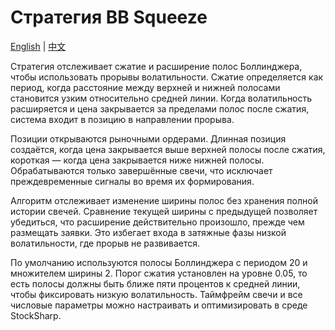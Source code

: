 # Стратегия BB Squeeze
[English](README.md) | [中文](README_cn.md)

Стратегия отслеживает сжатие и расширение полос Боллинджера, чтобы использовать прорывы волатильности. Сжатие определяется как период, когда расстояние между верхней и нижней полосами становится узким относительно средней линии. Когда волатильность расширяется и цена закрывается за пределами полос после сжатия, система входит в позицию в направлении прорыва.

Позиции открываются рыночными ордерами. Длинная позиция создаётся, когда цена закрывается выше верхней полосы после сжатия, короткая — когда цена закрывается ниже нижней полосы. Обрабатываются только завершённые свечи, что исключает преждевременные сигналы во время их формирования.

Алгоритм отслеживает изменение ширины полос без хранения полной истории свечей. Сравнение текущей ширины с предыдущей позволяет убедиться, что расширение действительно произошло, прежде чем размещать заявки. Это избегает входа в затяжные фазы низкой волатильности, где прорыв не развивается.

По умолчанию используются полосы Боллинджера с периодом 20 и множителем ширины 2. Порог сжатия установлен на уровне 0.05, то есть полосы должны быть ближе пяти процентов к средней линии, чтобы фиксировать низкую волатильность. Таймфрейм свечи и все числовые параметры можно настраивать и оптимизировать в среде StockSharp.
